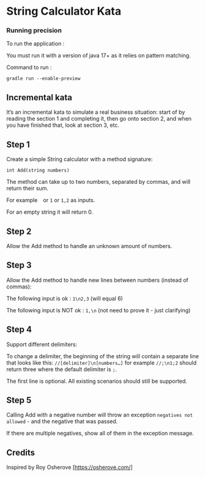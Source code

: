 # String Calculator Kata

### Running precision ###
To run the application :

You must run it with a version of java 17+ as it relies on pattern matching. 

Command to run :
```shell
gradle run --enable-preview
```

## Incremental kata
It’s an incremental kata to simulate a real business situation: start of by reading the section 1 and completing it, then go onto section 2, and when you have finished that, look at section 3, etc.

## Step 1
Create a simple String calculator with a method signature:
   
    int Add(string numbers)

The method can take up to two numbers, separated by commas, and will return their sum.

For example ` ` or `1` or `1,2` as inputs.

For an empty string it will return 0.

## Step 2
Allow the Add method to handle an unknown amount of numbers.

## Step 3
Allow the Add method to handle new lines between numbers (instead of commas):

The following input is ok : `1\n2,3` (will equal 6)

The following input is NOT ok : `1,\n` (not need to prove it - just clarifying)

## Step 4
Support different delimiters:

To change a delimiter, the beginning of the string will contain a separate line that looks like this: `//[delimiter]\n[numbers…]` for example `//;\n1;2` should return three where the default delimiter is `;`.

The first line is optional. All existing scenarios should still be supported.

## Step 5
Calling Add with a negative number will throw an exception `negatives not allowed` - and the negative that was passed.

If there are multiple negatives, show all of them in the exception message.

## Credits
Inspired by Roy Osherove [https://osherove.com/]
